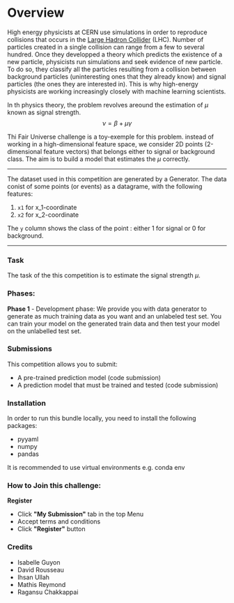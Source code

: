 # Overview

High energy physicists at CERN use simulations in order to reproduce collisions that occurs in the [Large Hadron Collider](https://www.home.cern/science/accelerators/large-hadron-collider) (LHC). Number of particles created in a single collision can range from a few to several hundred. Once they developped a theory which predicts the existence of a new particle, physicists run simulations and seek evidence of new particle. To do so, they classify all the particles resulting from a collision between background particles (uninteresting ones that they already know) and signal particles (the ones they are interested in). This is why high-energy physicists are working increasingly closely with machine learning scientists.

In th physics theory, the problem revolves areound the estimation of $\mu$ known as signal strength. 
$$
\nu = \beta + \mu \gamma
$$


Thi Fair Universe challenge is a toy-exemple for this problem. instead of working in a high-dimensional feature space, we consider 2D points (2-dimensional feature vectors) that belongs either to signal or background class. The aim is to build a model that estimates the $\mu$ correctly.
***

The dataset used in this competition are generated by a Generator. The data conist of some points (or events) as a datagrame, with the following features:
1. `x1` for x_1-coordinate
2. `x2` for x_2-coordinate

The `y` column shows the class of the point : either 1 for signal or 0 for background.

***

### Task
The task of the this competition is to estimate the signal strength $\mu$. 

### Phases: 
**Phase 1** - Development phase: We provide you with data generator to generate as much training data as you want and an unlabeled test set. You can train your model on the generated train data and then test your model on the unlabelled test set.


### Submissions
This competition allows you to submit:
- A pre-trained prediction model (code submission)
- A prediction model that must be trained and tested (code submission)


### Installation
In order to run this bundle locally, you need to install the following packages:
- pyyaml
- numpy
- pandas

It is recommended to use virtual environments e.g. conda env

### How to Join this challenge:
**Register**  
- Click **"My Submission"** tab in the top Menu
- Accept terms and conditions
- Click **"Register"** button



### Credits
- Isabelle Guyon
- David Rousseau
- Ihsan Ullah
- Mathis Reymond
- Ragansu Chakkappai